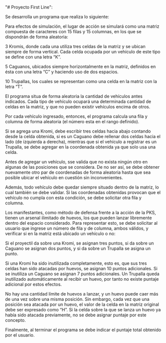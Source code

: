"# Proyecto First Line":

Se desarrolla un programa que realiza lo siguiente:

Para efectos de simulación, el lugar de acción se simulará como una matriz compuesta de caracteres con 15 filas y 15 columnas, en los que se dispondrán de forma aleatoria:

3 Kromis, donde cada una utiliza tres celdas de la matriz y se ubican siempre de forma vertical. Cada celda ocupada por un vehículo de este tipo se define con una letra “K”. 

5 Caguanos, ubicados siempre horizontalmente en la matriz, definidos en ésta con una letra “C” y haciendo uso de dos espacios.

10 Trupallas, los cuales se representan como una celda en la matriz con la letra “T”.

El programa situa de forma aleatoria la cantidad de vehículos antes indicados.  Cada tipo de vehículo ocupará una determinada cantidad de celdas en la matriz, y que no 
pueden existir vehículos encima de otros.

Por cada vehículo ingresado, entonces, el programa calcula una fila y columna de forma aleatoria (el número esta en el rango definido).

Si se agrega una Kromi, debe escribir tres celdas hacia abajo contando desde la celda obtenida, si es un Caguano debe rellenar dos celdas hacia el lado (de izquierda
a derecha), mientras que si el vehículo a registrar es un Trupalla, se debe agregar en la coordenada obtenida ya que solo usa una celda.

Antes de agregar un vehículo, sse valida que no exista ningún otro en algunas de las posiciones que se considera. De no ser así, se debe obtener nuevamente otro par de coordenadas de forma aleatoria hasta que sea posible ubicar el vehículo en cuestión sin inconvenientes. 

Además, todo vehículo debe quedar siempre situado dentro de la matriz, lo cual también se debe validar. Si las coordenadas obtenidas provocan que el vehículo no cumpla con esta condición, se debe solicitar otra fila y columna.

Los manifestantes, como método de defensa frente a la acción de la PKS, tienen un arsenal ilimitado de huevos, los que pueden lanzar libremente dentro del espacio considerado. Para representar esto, se debe solicitar al usuario que ingrese un número de fila y de columna, ambos válidos, y verificar si en la matriz está ubicado un vehículo o no:

Si el proyectil da sobre una Kromi, se asignan tres puntos, si da sobre un Caguano se asignan dos puntos, y si da sobre un Trupalla se asigna un punto.

Si una Kromi ha sido inutilizada completamente, esto es, que sus tres celdas han sido atacadas por huevos, se asignan 10 puntos adicionales. Si se inutiliza un Caguano se asignan 7 puntos adicionales. Un Trupalla queda inutilizado automáticamente al recibir un huevo, por tanto no existe puntaje adicional por estos efectos.

No hay una cantidad límite de huevos a lanzar, y un huevo puede caer más de una vez sobre una misma posición. Sin embargo, cada vez que una posición sea atacada por un huevo, el valor de la celda en la matriz original debe ser expresado como “H”. Si la celda 
sobre la que se lanza un huevo ya había sido atacada previamente, no se debe asignar puntaje por este concepto.

Finalmente, al terminar el programa se debe indicar el puntaje total obtenido por el usuario. 
